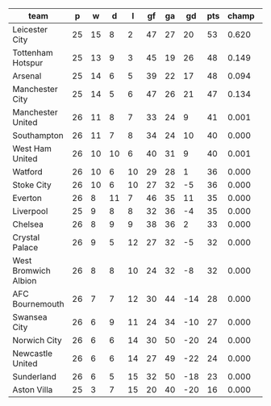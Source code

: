 |         team         | p  | w  | d  | l  | gf | ga | gd  | pts | champ |  rlg  |
|----------------------|----|----|----|----|----|----|-----|-----|-------|-------|
| Leicester City       | 25 | 15 |  8 |  2 | 47 | 27 |  20 |  53 | 0.620 | 0.000|
| Tottenham Hotspur    | 25 | 13 |  9 |  3 | 45 | 19 |  26 |  48 | 0.149 | 0.000|
| Arsenal              | 25 | 14 |  6 |  5 | 39 | 22 |  17 |  48 | 0.094 | 0.000|
| Manchester City      | 25 | 14 |  5 |  6 | 47 | 26 |  21 |  47 | 0.134 | 0.000|
| Manchester United    | 26 | 11 |  8 |  7 | 33 | 24 |   9 |  41 | 0.001 | 0.000|
| Southampton          | 26 | 11 |  7 |  8 | 34 | 24 |  10 |  40 | 0.000 | 0.000|
| West Ham United      | 26 | 10 | 10 |  6 | 40 | 31 |   9 |  40 | 0.001 | 0.000|
| Watford              | 26 | 10 |  6 | 10 | 29 | 28 |   1 |  36 | 0.000 | 0.001|
| Stoke City           | 26 | 10 |  6 | 10 | 27 | 32 |  -5 |  36 | 0.000 | 0.002|
| Everton              | 26 |  8 | 11 |  7 | 46 | 35 |  11 |  35 | 0.000 | 0.001|
| Liverpool            | 25 |  9 |  8 |  8 | 32 | 36 |  -4 |  35 | 0.000 | 0.002|
| Chelsea              | 26 |  8 |  9 |  9 | 38 | 36 |   2 |  33 | 0.000 | 0.005|
| Crystal Palace       | 26 |  9 |  5 | 12 | 27 | 32 |  -5 |  32 | 0.000 | 0.024|
| West Bromwich Albion | 26 |  8 |  8 | 10 | 24 | 32 |  -8 |  32 | 0.000 | 0.045|
| AFC Bournemouth      | 26 |  7 |  7 | 12 | 30 | 44 | -14 |  28 | 0.000 | 0.121|
| Swansea City         | 26 |  6 |  9 | 11 | 24 | 34 | -10 |  27 | 0.000 | 0.300|
| Norwich City         | 26 |  6 |  6 | 14 | 30 | 50 | -20 |  24 | 0.000 | 0.446|
| Newcastle United     | 26 |  6 |  6 | 14 | 27 | 49 | -22 |  24 | 0.000 | 0.637|
| Sunderland           | 26 |  6 |  5 | 15 | 32 | 50 | -18 |  23 | 0.000 | 0.466|
| Aston Villa          | 25 |  3 |  7 | 15 | 20 | 40 | -20 |  16 | 0.000 | 0.948|
